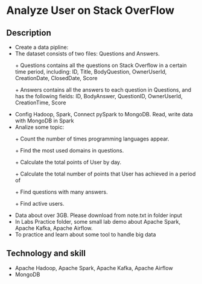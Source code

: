 # Analyze User on Stack OverFlow

## Description
- Create a data pipline: 
- The dataset consists of two files: Questions and Answers.
  <p>+ Questions contains all the questions on Stack Overflow in a certain time period, including: ID, Title, BodyQuestion, OwnerUserId, CreationDate, ClosedDate, Score</p>
  <p>+ Answers contains all the answers to each question in Questions, and has the following fields: ID, BodyAnswer, QuestionID, OwnerUserId, CreationTime, Score</p>
- Config Hadoop, Spark, Connect pySpark to MongoDB. Read, write data with MongoDB in Spark
- Analize some topic:
    <p>+ Count the number of times programming languages appear.</p>
    <p>+ Find the most used domains in questions.</p>
    <p>+ Calculate the total points of User by day.</p>
    <p>+ Calculate the total number of points that User has achieved in a period of </p>
    <p>+ Find questions with many answers.</p>
    <p>+ Find active users.</p>
- Data about over 3GB. Please download from note.txt in folder input
- In Labs Practice folder, some small lab demo about Apache Spark, Apache Kafka, Apache Airflow.  
- To practice and learn about some tool to handle big data

## Technology and skill
- Apache Hadoop, Apache Spark, Apache Kafka, Apache Airflow
- MongoDB
